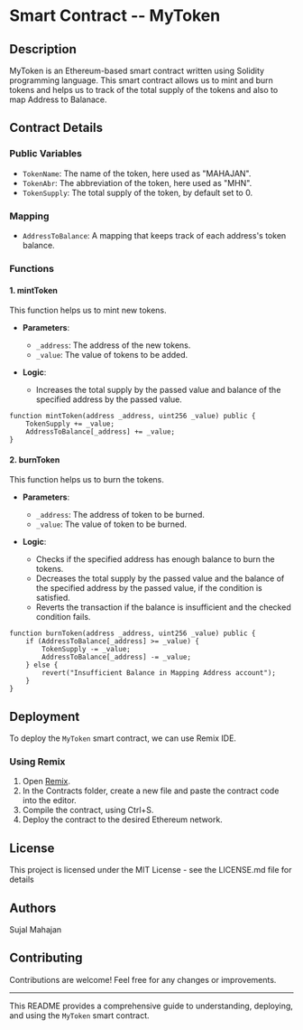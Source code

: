 # Smart Contract -- MyToken

## Description

MyToken is an Ethereum-based smart contract written using Solidity programming language. This smart contract allows us to mint and burn tokens and helps us to track of the total supply of the tokens and also to map Address to Balanace.

## Contract Details

### Public Variables

- `TokenName`: The name of the token, here used as "MAHAJAN".
- `TokenAbr`: The abbreviation of the token, here used as "MHN".
- `TokenSupply`: The total supply of the token, by default set to 0.

### Mapping

- `AddressToBalance`: A mapping that keeps track of each address's token balance.

### Functions

#### 1. mintToken

This function helps us to mint new tokens.

- **Parameters**:
  - `_address`: The address of the new tokens.
  - `_value`: The value of tokens to be added.

- **Logic**:
  - Increases the total supply by the passed value and balance of the specified address by the passed value.

```solidity
function mintToken(address _address, uint256 _value) public {
    TokenSupply += _value;
    AddressToBalance[_address] += _value;
}
```

#### 2. burnToken

This function helps us to burn the tokens.

- **Parameters**:
  - `_address`: The address of token to be burned.
  - `_value`: The value of token to be burned.

- **Logic**:
  - Checks if the specified address has enough balance to burn the tokens.
  - Decreases the total supply by the passed value and the balance of the specified address by the passed value, if the condition is satisfied.
  - Reverts the transaction if the balance is insufficient and the checked condition fails.

```solidity
function burnToken(address _address, uint256 _value) public {
    if (AddressToBalance[_address] >= _value) {
        TokenSupply -= _value;
        AddressToBalance[_address] -= _value;
    } else {
        revert("Insufficient Balance in Mapping Address account");
    }
}
```

## Deployment

To deploy the `MyToken` smart contract, we can use Remix IDE.

### Using Remix

1. Open [Remix](https://remix.ethereum.org/).
2. In the Contracts folder, create a new file and paste the contract code into the editor.
3. Compile the contract, using Ctrl+S.
4. Deploy the contract to the desired Ethereum network.
   
## License

This project is licensed under the MIT License - see the LICENSE.md file for details

## Authors

Sujal Mahajan

## Contributing

Contributions are welcome! Feel free for any changes or improvements.

---

This README provides a comprehensive guide to understanding, deploying, and using the `MyToken` smart contract.
